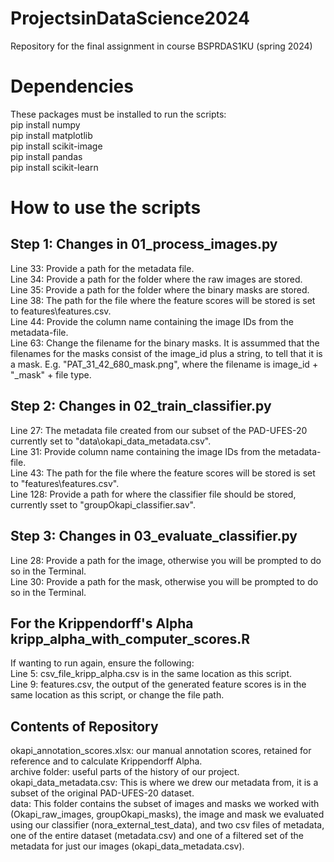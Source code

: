# ProjectsinDataScience2024

Repository for the final assignment in course BSPRDAS1KU (spring 2024)

# Dependencies
These packages must be installed to run the scripts:\
pip install numpy\
pip install matplotlib\
pip install scikit-image\
pip install pandas\
pip install scikit-learn

# How to use the scripts
## Step 1: Changes in 01_process_images.py
Line 33: Provide a path for the metadata file.\
Line 34: Provide a path for the folder where the raw images are stored.\
Line 35: Provide a path for the folder where the binary masks are stored.\
Line 38: The path for the file where the feature scores will be stored is set to features\features.csv.\
Line 44: Provide the column name containing the image IDs from the metadata-file.\
Line 63: Change the filename for the binary masks. It is assummed that the filenames for the masks consist of the image_id plus a string, to tell that it is a mask. E.g. "PAT_31_42_680_mask.png", where the filename is image_id + "_mask" + file type.

## Step 2: Changes in 02_train_classifier.py
Line 27: The metadata file created from our subset of the PAD-UFES-20 currently set to "data\okapi_data_metadata.csv".\
Line 31: Provide column name containing the image IDs from the metadata-file.\
Line 43: The path for the file where the feature scores will be stored is set to "features\features.csv".\
Line 128: Provide a path for where the classifier file should be stored, currently sset to "groupOkapi_classifier.sav".

## Step 3: Changes in 03_evaluate_classifier.py
Line 28: Provide a path for the image, otherwise you will be prompted to do so in the Terminal.\
Line 30: Provide a path for the mask, otherwise you will be prompted to do so in the Terminal.

## For the Krippendorff's Alpha kripp_alpha_with_computer_scores.R
If wanting to run again, ensure the following:\
Line 5: csv_file_kripp_alpha.csv is in the same location as this script.\
Line 9: features.csv, the output of the generated feature scores is in the same location as this script, or change the file path.

## Contents of Repository
okapi_annotation_scores.xlsx: our manual annotation scores, retained for reference and to calculate Krippendorff Alpha.\
archive folder: useful parts of the history of our project.\
okapi_data_metadata.csv: This is where we drew our metadata from, it is a subset of the original PAD-UFES-20 dataset.\
data: This folder contains the subset of images and masks we worked with (Okapi_raw_images, groupOkapi_masks), the image and mask we evaluated using our classifier (nora_external_test_data), and two csv files of metadata, one of the entire dataset (metadata.csv) and one of a filtered set of the metadata for just our images (okapi_data_metadata.csv).

